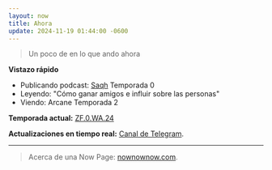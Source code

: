 ```yaml
---
layout: now
title: Ahora
update: 2024-11-19 01:44:00 -0600
---
```


> Un poco de en lo que ando ahora

**Vistazo rápido**
- Publicando podcast: [Saqh](https://saqh.lepodca.st/) Temporada 0
- Leyendo: "Cómo ganar amigos e influir sobre las personas"
- Viendo: Arcane Temporada 2

**Temporada actual:** [ZF.0.WA.24](https://zettafounder.github.io/temporadas/zf0wa24.html)

**Actualizaciones en tiempo real:** <a target="_blank" href="https://t.me/zettafounder">Canal de Telegram</a>.

<hr>

> Acerca de una Now Page: <a target="_blank" href="https://nownownow.com/about">nownownow.com</a>.